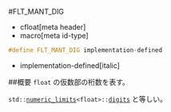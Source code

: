 #FLT_MANT_DIG
* cfloat[meta header]
* macro[meta id-type]

```cpp
#define FLT_MANT_DIG implementation-defined
```
* implementation-defined[italic]

##概要
`float` の仮数部の桁数を表す。

`std::`[`numeric_limits`](/reference/limits/numeric_limits.md)`<float>::`[`digits`](/reference/limits/numeric_limits/digits.md) と等しい。
